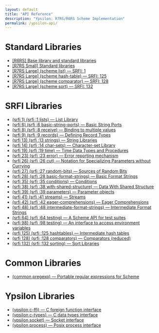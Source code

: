 ```yaml
---
layout: default
title: "API Reference"
description: "Ypsilon: R7RS/R6RS Scheme Implementation"
permalink: /ypsilon-api/
---
```


# Standard Libraries

- [\[R6RS\] Base library and standard libraries](r6rs.html)
- [\[R7RS Small\] Standard libraries](https://small.r7rs.org/attachment/r7rs.pdf)
- [\[R7RS Large\] (scheme list) — SRFI: 1](https://srfi.schemers.org/srfi-1/)
- [\[R7RS Large\] (scheme hash-table) — SRFI: 125](https://srfi.schemers.org/srfi-125/)
- [\[R7RS Large\] (scheme comparator) — SRFI: 128](https://srfi.schemers.org/srfi-128/)
- [\[R7RS Large\] (scheme sort) — SRFI: 132](https://srfi.schemers.org/srfi-132/)

# SRFI Libraries

- [(srfi 1) (srfi :1 lists) — List Library](https://srfi.schemers.org/srfi-1/)
- [(srfi 6) (srfi :6 basic-string-ports) — Basic String Ports](https://srfi.schemers.org/srfi-6/)
- [(srfi 8) (srfi :8 receive) — Binding to multiple values](https://srfi.schemers.org/srfi-8/)
- [(srfi 9) (srfi :9 records) — Defining Record Types](https://srfi.schemers.org/srfi-9/)
- [(srfi 13) (srfi :13 strings) — String Libraries](https://srfi.schemers.org/srfi-13/)
- [(srfi 14) (srfi :14 char-sets) — Character-set Library](https://srfi.schemers.org/srfi-14/)
- [(srfi 19) (srfi :19 time) — Time Data Types and Procedures](https://srfi.schemers.org/srfi-19/)
- [(srfi 23) (srfi :23 error) — Error reporting mechanism](https://srfi.schemers.org/srfi-23/)
- [(srfi 26) (srfi :26 cut) — Notation for Specializing Parameters without Currying](https://srfi.schemers.org/srfi-26/)
- [(srfi 27) (srfi :27 random-bits) — Sources of Random Bits](https://srfi.schemers.org/srfi-27/)
- [(srfi 28) (srfi :28 basic-format-strings) — Basic Format Strings](https://srfi.schemers.org/srfi-28/)
- [(srfi 35) (srfi :35 conditions) — Conditions](https://srfi.schemers.org/srfi-35/)
- [(srfi 38) (srfi :38 with-shared-structure) — Data With Shared Structure](https://srfi.schemers.org/srfi-38/)
- [(srfi 39) (srfi :39 parameters) — Parameter objects](https://srfi.schemers.org/srfi-39/)
- [(srfi 41) (srfi :41 streams) — Streams](https://srfi.schemers.org/srfi-41/)
- [(srfi 42) (srfi :42 eager-comprehensions) — Eager Comprehensions](https://srfi.schemers.org/srfi-41/)
- [(srfi 48) (srfi :48 intermediate-format-strings) — Intermediate Format Strings](https://srfi.schemers.org/srfi-48/)
- [(srfi 64) (srfi :64 testing) — A Scheme API for test suites](https://srfi.schemers.org/srfi-64/)
- [(srfi 98) (srfi :98 testing) — An interface to access environment variables](https://srfi.schemers.org/srfi-98/)
- [(srfi 125) (srfi :125 hashtables) — Intermediate hash tables](https://srfi.schemers.org/srfi-125/)
- [(srfi 128) (srfi :128 comparators) — Comparators (reduced)](https://srfi.schemers.org/srfi-128/)
- [(srfi 132) (srfi :132 sorting) — Sort Libraries](https://srfi.schemers.org/srfi-132/)

# Common Libraries

- [(common pregexp) — Portable regular expressions for Scheme](https://ds26gte.github.io/pregexp/index.html)

# Ypsilon Libraries

- [(ypsilon c-ffi) — C foreign function interface](c-ffi.html)
- [(ypsilon c-types) — C data types interface](c-types.html)
- [(ypsilon socket) — Socket interface](socket.html)
- [(ypsilon process) — Posix process interface](process.html)
